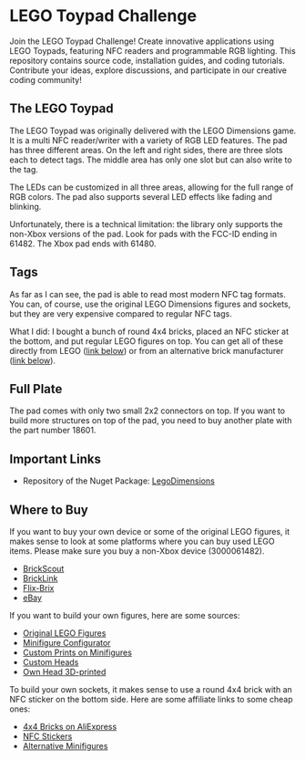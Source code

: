 # LEGO Toypad Challenge

Join the LEGO Toypad Challenge! Create innovative applications using LEGO Toypads, featuring NFC readers and programmable RGB lighting. This repository contains source code, installation guides, and coding tutorials. Contribute your ideas, explore discussions, and participate in our creative coding community!

## The LEGO Toypad

The LEGO Toypad was originally delivered with the LEGO Dimensions game. It is a multi NFC reader/writer with a variety of RGB LED features. The pad has three different areas. On the left and right sides, there are three slots each to detect tags. The middle area has only one slot but can also write to the tag.

The LEDs can be customized in all three areas, allowing for the full range of RGB colors. The pad also supports several LED effects like fading and blinking.

Unfortunately, there is a technical limitation: the library only supports the non-Xbox versions of the pad. Look for pads with the FCC-ID ending in 61482. The Xbox pad ends with 61480.

## Tags

As far as I can see, the pad is able to read most modern NFC tag formats. You can, of course, use the original LEGO Dimensions figures and sockets, but they are very expensive compared to regular NFC tags.

What I did: I bought a bunch of round 4x4 bricks, placed an NFC sticker at the bottom, and put regular LEGO figures on top. You can get all of these directly from LEGO ([link below](https://www.lego.com/de-de/search?q=minifiguren)) or from an alternative brick manufacturer ([link below](https://minifigs.me/pages/minifig-builder)).

## Full Plate

The pad comes with only two small 2x2 connectors on top. If you want to build more structures on top of the pad, you need to buy another plate with the part number 18601.

## Important Links

* Repository of the Nuget Package: [LegoDimensions](https://github.com/Ellerbach/LegoDimensions)

## Where to Buy

If you want to buy your own device or some of the original LEGO figures, it makes sense to look at some platforms where you can buy used LEGO items. Please make sure you buy a non-Xbox device (3000061482).
* [BrickScout](https://brickscout.com)
* [BrickLink](https://www.bricklink.com)
* [Flix-Brix](https://www.flix-brix.de/)
* [eBay](https://www.ebay.de/)

If you want to build your own figures, here are some sources:

* [Original LEGO Figures](https://www.lego.com/de-de/search?q=minifiguren)
* [Minifigure Configurator](https://minifigs.me/pages/minifig-builder)
* [Custom Prints on Minifigures](https://www.steindrucker.com/minifigur-nach-wunsch-6/)
* [Custom Heads](https://www.eclipsegrafx.com/collections/heads)
* [Own Head 3D-printed](https://www.holodeckheads.com/product/holodeck-head/)

To build your own sockets, it makes sense to use a round 4x4 brick with an NFC sticker on the bottom side. Here are some affiliate links to some cheap ones:

* [4x4 Bricks on AliExpress](https://s.click.aliexpress.com/e/_DmvkbjN)
* [NFC Stickers](https://s.click.aliexpress.com/e/_DkS98Sf)
* [Alternative Minifigures](https://s.click.aliexpress.com/e/_DClZn5t)
